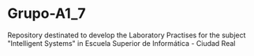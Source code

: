 # Grupo-A1_7
Repository destinated to develop the Laboratory Practises for the subject "Intelligent Systems" in Escuela Superior de Informática - Ciudad Real
